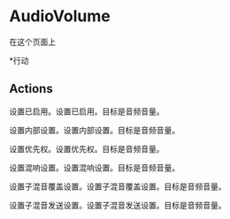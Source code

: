 # AudioVolume

在这个页面上 

  *行动





## Actions

设置已启用。设置已启用。目标是音频音量。

设置内部设置。设置内部设置。目标是音频音量。

设置优先权。设置优先权。目标是音频音量。

设置混响设置。设置混响设置。目标是音频音量。

设置子混音覆盖设置。设置子混音覆盖设置。目标是音频音量。

设置子混音发送设置。设置子混音发送设置。目标是音频音量。
